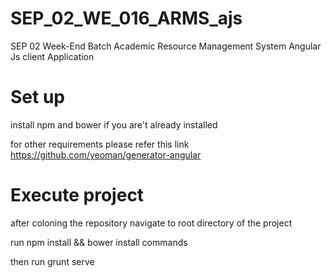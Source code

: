 
# SEP_02_WE_016_ARMS_ajs
SEP 02 Week-End Batch Academic Resource Management System Angular Js client Application  

Set up
====================
  install npm and bower if you are't already installed

  for other requirements please refer this link  
  https://github.com/yeoman/generator-angular

Execute project
====================
  after coloning the repository navigate to root directory of the project

  run npm install && bower install commands

  then run grunt serve
